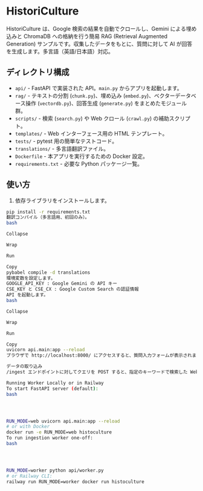 # HistoriCulture

HistoriCulture は、Google 検索の結果を自動でクロールし、Gemini による埋め込みと ChromaDB への格納を行う簡易 RAG (Retrieval Augmented Generation) サンプルです。収集したデータをもとに、質問に対して AI が回答を生成します。多言語（英語/日本語）対応。

## ディレクトリ構成

- `api/` - FastAPI で実装された API。`main.py` からアプリを起動します。
- `rag/` - テキストの分割 (`chunk.py`)、埋め込み (`embed.py`)、ベクターデータベース操作 (`vectordb.py`)、回答生成 (`generate.py`) をまとめたモジュール群。
- `scripts/` - 検索 (`search.py`) や Web クロール (`crawl.py`) の補助スクリプト。
- `templates/` - Web インターフェース用の HTML テンプレート。
- `tests/` - pytest 用の簡単なテストコード。
- `translations/` - 多言語翻訳ファイル。
- `Dockerfile` - 本アプリを実行するための Docker 設定。
- `requirements.txt` - 必要な Python パッケージ一覧。

## 使い方

1. 依存ライブラリをインストールします。

```bash
pip install -r requirements.txt
翻訳コンパイル（多言語用、初回のみ）。
bash

Collapse

Wrap

Run

Copy
pybabel compile -d translations
環境変数を設定します。
GOOGLE_API_KEY : Google Gemini の API キー
CSE_KEY と CSE_CX : Google Custom Search の認証情報
API を起動します。
bash

Collapse

Wrap

Run

Copy
uvicorn api.main:app --reload
ブラウザで http://localhost:8000/ にアクセスすると、質問入力フォームが表示されます。

データの取り込み
/ingest エンドポイントに対してクエリを POST すると、指定のキーワードで検索した Web ページをクロールし、埋め込み後に ChromaDB に保存します。保存したデータは /ask エンドポイントでの回答生成に利用されます。api/worker.py を直接実行すると、あらかじめ用意されたトピックを順番に取り込みます。

Running Worker Locally or in Railway
To start FastAPI server (default):
bash




RUN_MODE=web uvicorn api.main:app --reload
# or with Docker
docker run -e RUN_MODE=web histoculture
To run ingestion worker one-off:
bash




RUN_MODE=worker python api/worker.py
# or Railway CLI:
railway run RUN_MODE=worker docker run histoculture
